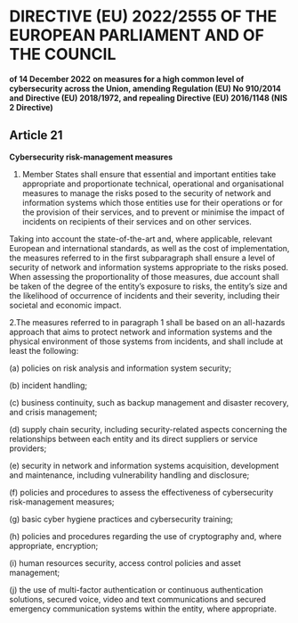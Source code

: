# DIRECTIVE (EU) 2022/2555 OF THE EUROPEAN PARLIAMENT AND OF THE COUNCIL

**of 14 December 2022**
**on measures for a high common level of cybersecurity across the Union, amending Regulation (EU) No 910/2014 and Directive (EU) 2018/1972, and repealing Directive (EU) 2016/1148 (NIS 2 Directive)**

## Article 21

**Cybersecurity risk-management measures**

1. Member States shall ensure that essential and important entities take appropriate and proportionate technical, operational and organisational measures to manage the risks posed to the security of network and information systems which those entities use for their operations or for the provision of their services, and to prevent or minimise the impact of incidents on recipients of their services and on other services.

Taking into account the state-of-the-art and, where applicable, relevant European and international standards, as well as the cost of implementation, the measures referred to in the first subparagraph shall ensure a level of security of network and information systems appropriate to the risks posed. When assessing the proportionality of those measures, due account shall be taken of the degree of the entity’s exposure to risks, the entity’s size and the likelihood of occurrence of incidents and their severity, including their societal and economic impact.

2.The measures referred to in paragraph 1 shall be based on an all-hazards approach that aims to protect network and information systems and the physical environment of those systems from incidents, and shall include at least the following:

(a) policies on risk analysis and information system security;

(b) incident handling;

(c) business continuity, such as backup management and disaster recovery, and crisis management;

(d) supply chain security, including security-related aspects concerning the relationships between each entity and its direct suppliers or service providers;

(e) security in network and information systems acquisition, development and maintenance, including vulnerability handling and disclosure;

(f) policies and procedures to assess the effectiveness of cybersecurity risk-management measures;

(g) basic cyber hygiene practices and cybersecurity training;

(h) policies and procedures regarding the use of cryptography and, where appropriate, encryption;

(i) human resources security, access control policies and asset management;

(j) the use of multi-factor authentication or continuous authentication solutions, secured voice, video and text communications and secured emergency communication systems within the entity, where appropriate.


